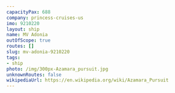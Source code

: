 ```yaml
---
capacityPax: 688
company: princess-cruises-us
imo: 9210220
layout: ship
name: MV Adonia
outOfScope: true
routes: []
slug: mv-adonia-9210220
tags:
- ship
photo: /img/300px-Azamara_pursuit.jpg
unknownRoutes: false
wikipediaUrl: https://en.wikipedia.org/wiki/Azamara_Pursuit
---
```

